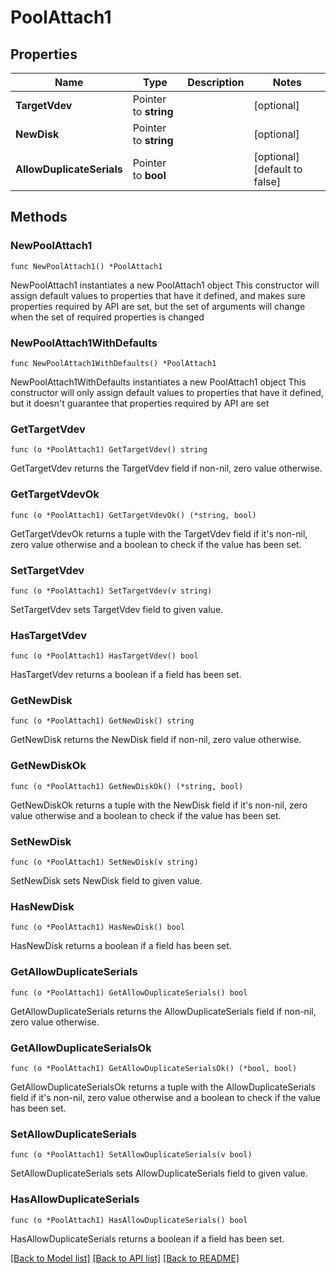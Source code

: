 # PoolAttach1

## Properties

Name | Type | Description | Notes
------------ | ------------- | ------------- | -------------
**TargetVdev** | Pointer to **string** |  | [optional] 
**NewDisk** | Pointer to **string** |  | [optional] 
**AllowDuplicateSerials** | Pointer to **bool** |  | [optional] [default to false]

## Methods

### NewPoolAttach1

`func NewPoolAttach1() *PoolAttach1`

NewPoolAttach1 instantiates a new PoolAttach1 object
This constructor will assign default values to properties that have it defined,
and makes sure properties required by API are set, but the set of arguments
will change when the set of required properties is changed

### NewPoolAttach1WithDefaults

`func NewPoolAttach1WithDefaults() *PoolAttach1`

NewPoolAttach1WithDefaults instantiates a new PoolAttach1 object
This constructor will only assign default values to properties that have it defined,
but it doesn't guarantee that properties required by API are set

### GetTargetVdev

`func (o *PoolAttach1) GetTargetVdev() string`

GetTargetVdev returns the TargetVdev field if non-nil, zero value otherwise.

### GetTargetVdevOk

`func (o *PoolAttach1) GetTargetVdevOk() (*string, bool)`

GetTargetVdevOk returns a tuple with the TargetVdev field if it's non-nil, zero value otherwise
and a boolean to check if the value has been set.

### SetTargetVdev

`func (o *PoolAttach1) SetTargetVdev(v string)`

SetTargetVdev sets TargetVdev field to given value.

### HasTargetVdev

`func (o *PoolAttach1) HasTargetVdev() bool`

HasTargetVdev returns a boolean if a field has been set.

### GetNewDisk

`func (o *PoolAttach1) GetNewDisk() string`

GetNewDisk returns the NewDisk field if non-nil, zero value otherwise.

### GetNewDiskOk

`func (o *PoolAttach1) GetNewDiskOk() (*string, bool)`

GetNewDiskOk returns a tuple with the NewDisk field if it's non-nil, zero value otherwise
and a boolean to check if the value has been set.

### SetNewDisk

`func (o *PoolAttach1) SetNewDisk(v string)`

SetNewDisk sets NewDisk field to given value.

### HasNewDisk

`func (o *PoolAttach1) HasNewDisk() bool`

HasNewDisk returns a boolean if a field has been set.

### GetAllowDuplicateSerials

`func (o *PoolAttach1) GetAllowDuplicateSerials() bool`

GetAllowDuplicateSerials returns the AllowDuplicateSerials field if non-nil, zero value otherwise.

### GetAllowDuplicateSerialsOk

`func (o *PoolAttach1) GetAllowDuplicateSerialsOk() (*bool, bool)`

GetAllowDuplicateSerialsOk returns a tuple with the AllowDuplicateSerials field if it's non-nil, zero value otherwise
and a boolean to check if the value has been set.

### SetAllowDuplicateSerials

`func (o *PoolAttach1) SetAllowDuplicateSerials(v bool)`

SetAllowDuplicateSerials sets AllowDuplicateSerials field to given value.

### HasAllowDuplicateSerials

`func (o *PoolAttach1) HasAllowDuplicateSerials() bool`

HasAllowDuplicateSerials returns a boolean if a field has been set.


[[Back to Model list]](../README.md#documentation-for-models) [[Back to API list]](../README.md#documentation-for-api-endpoints) [[Back to README]](../README.md)


